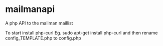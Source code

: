 # mailmanapi
A php API to the mailman maillist

To start install php-curl
Eg. sudo apt-get install php-curl
and then rename config_TEMPLATE.php to config.php

